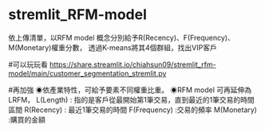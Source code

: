 
# stremlit_RFM-model
依上傳清單，以RFM model 概念分別給予R(Recency)、F(Frequency)、M(Monetary)權重分數，
透過K-means將其4個群組，找出VIP客戶



#可以玩玩看
https://share.streamlit.io/chiahsun09/stremlit_rfm-model/main/customer_segmentation_stremlit.py


#再加強
◉依產業特性，可給予要素不同權重比重。
◉RFM model 可再延伸為LRFM， 
L(Length)    : 指的是客戶從最開始第1筆交易，直到最近的1筆交易的時間區間
R(Recency)   : 最近1筆交易的時間
F(Frequency) :交易的頻率
M(Monetary)  :購買的金額

